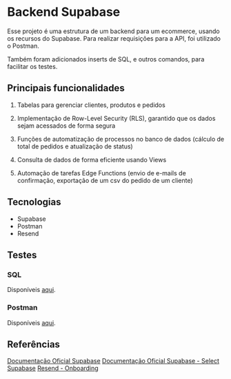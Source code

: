 # Backend Supabase

Esse projeto é uma estrutura de um backend para um ecommerce, usando os recursos do Supabase. Para realizar requisições para a API, foi utilizado o Postman.

Também foram adicionados inserts de SQL, e outros comandos, para facilitar os testes.

## Principais funcionalidades

1. Tabelas para gerenciar clientes, produtos e pedidos

2. Implementação de Row-Level Security (RLS), garantido que os dados sejam acessados de forma segura

3. Funções de automatização de processos no banco de dados (cálculo de total de pedidos e atualização de status)

4. Consulta de dados de forma eficiente usando Views

5. Automação de tarefas Edge Functions (envio de e-mails de confirmação, ​exportação de um csv do pedido de um cliente)

## Tecnologias
- Supabase
- Postman
- Resend

## Testes
### SQL
Disponíveis [aqui](./backend/comandos_para_testes.sql).

### Postman
Disponíveis [aqui](./backend/testes_postman.md).

## Referências
[Documentação Oficial Supabase](https://supabase.com/docs)
[Documentação Oficial Supabase - Select Supabase](https://supabase.com/docs/reference/javascript/select)
[Resend - Onboarding](https://resend.com/onboarding)